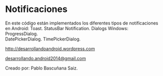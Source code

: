 Notificaciones
==============

En este código están implementados los diferentes tipos de notificaciones en Android:
Toast.
StatusBar Notification.
Dialogs Windows:	
  ProgressDialog.	
  DatePickerDialog.	
  TimePickerDialog.

http://desarrollandoandroid.wordpress.com

desarrollando.android2014@gmail.com

Creado por: Pablo Bascuñana Saiz.
